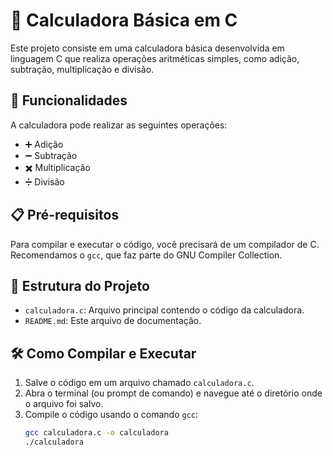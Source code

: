 # 🧮 Calculadora Básica em C

Este projeto consiste em uma calculadora básica desenvolvida em linguagem C que realiza operações aritméticas simples, como adição, subtração, multiplicação e divisão.

## 🚀 Funcionalidades

A calculadora pode realizar as seguintes operações:

- ➕ Adição
- ➖ Subtração
- ✖️ Multiplicação
- ➗ Divisão

## 📋 Pré-requisitos

Para compilar e executar o código, você precisará de um compilador de C. Recomendamos o `gcc`, que faz parte do GNU Compiler Collection.

## 📂 Estrutura do Projeto

- `calculadora.c`: Arquivo principal contendo o código da calculadora.
- `README.md`: Este arquivo de documentação.

## 🛠️ Como Compilar e Executar

1. Salve o código em um arquivo chamado `calculadora.c`.
2. Abra o terminal (ou prompt de comando) e navegue até o diretório onde o arquivo foi salvo.
3. Compile o código usando o comando `gcc`:
   ```bash
   gcc calculadora.c -o calculadora
   ./calculadora

